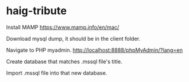 # haig-tribute

Install MAMP
<https://www.mamp.info/en/mac/>

Download mysql dump, it should be in the client folder.

Navigate to PHP myadmin.
<http://localhost:8888/phpMyAdmin/?lang=en>

Create database that matches .mssql file's title.

Import .mssql file into that new database.

